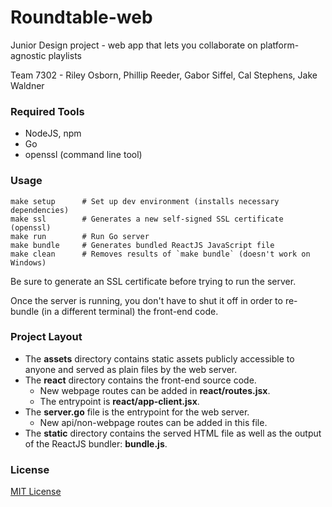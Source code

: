 
# Roundtable-web

Junior Design project - web app that lets you collaborate on platform-agnostic playlists

Team 7302 - Riley Osborn, Phillip Reeder, Gabor Siffel, Cal Stephens, Jake Waldner

### Required Tools

- NodeJS, npm
- Go
- openssl (command line tool)

### Usage

    make setup      # Set up dev environment (installs necessary dependencies)
    make ssl        # Generates a new self-signed SSL certificate (openssl)
    make run        # Run Go server
    make bundle     # Generates bundled ReactJS JavaScript file
    make clean      # Removes results of `make bundle` (doesn't work on Windows)

Be sure to generate an SSL certificate before trying to run the server.

Once the server is running, you don't have to shut it off in order to re-bundle (in a different terminal) the front-end code.

### Project Layout

- The **assets** directory contains static assets publicly accessible to anyone and served as plain files by the web server.
- The **react** directory contains the front-end source code.
    + New webpage routes can be added in **react/routes.jsx**.
    + The entrypoint is **react/app-client.jsx**.
- The **server.go** file is the entrypoint for the web server.
    + New api/non-webpage routes can be added in this file.
- The **static** directory contains the served HTML file as well as the output of the ReactJS bundler: **bundle.js**.

### License

[MIT License](LICENSE)
